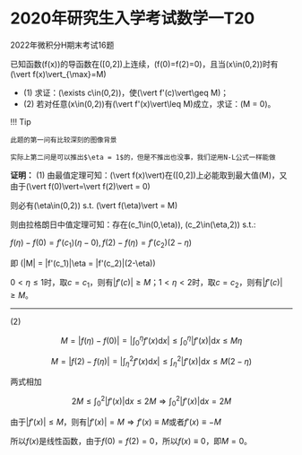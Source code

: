 # 2020年研究生入学考试数学一T20

2022年微积分H期末考试16题

已知函数\(f(x)\)的导函数在\([0,2]\)上连续，\(f(0)=f(2)=0\)，且当\(x\in(0,2)\)时有\(\vert f(x)\vert_{\max}=M\)

- (1) 求证：\(\exists c\in(0,2)\)，使\(\vert f'(c)\vert\geq M\)；
- (2) 若对任意\(x\in(0,2)\)有\(\vert f'(x)\vert\leq M\)成立，求证：\(M = 0\)。


!!! Tip

    此题的第一问有比较深刻的图像背景
    
    实际上第二问是可以推出$\eta = 1$的，但是不推出也没事，我们逆用N-L公式一样能做

**证明：**
(1) 由最值定理可知：\(\vert f(x)\vert\)在\([0,2]\)上必能取到最大值\(M\)，又由于\(\vert f(0)\vert=\vert f(2)\vert = 0\)

则必有\(\eta\in(0,2)\) s.t. \(\vert f(\eta)\vert = M\)

则由拉格朗日中值定理可知：存在\(c_1\in(0,\eta)\), \(c_2\in(\eta,2)\) s.t.:

$f(\eta)-f(0) = f'(c_1)(\eta-0), f(2)-f(\eta) = f'(c_2)(2-\eta)$

即 \(|M| = |f'(c_1)|\eta = |f'(c_2)|(2-\eta)\)

$0<\eta\le1$时，取$c=c_1$，则有$|f'(c)|\ge M$；$1<\eta<2$时，取$c=c_2$，则有$|f'(c)|\ge M$。

---

(2)

$$M = |f(\eta) - f(0)| = \left|\int_0^{\eta}f'(x)\mathrm{d}x\right| \le \int_0^{\eta}|f'(x)|\mathrm{d}x \le M\eta$$

$$M = |f(2) - f(\eta)| = \left|\int_{\eta}^{2}f'(x)\mathrm{d}x\right| \le \int_{\eta}^{2}|f'(x)|\mathrm{d}x \le M(2-\eta)$$

两式相加

$$2M \le \int_0^2|f'(x)|\mathrm{d}x \le 2M\Rightarrow \int_0^2|f'(x)|\mathrm{d}x = 2M$$

由于$|f'(x)|\le M$，则有$|f'(x)| = M \Rightarrow f'(x) \equiv M$或者$f'(x) \equiv -M$

所以$f(x)$是线性函数，由于$f(0)=f(2)=0$，所以$f(x) \equiv 0$，即$M = 0$。
